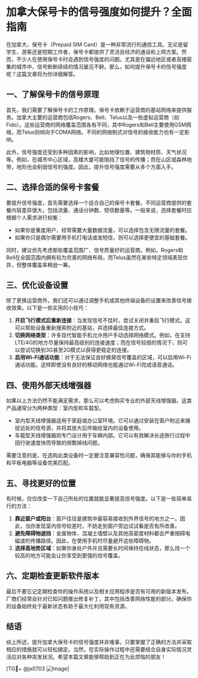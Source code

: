 # 加拿大保号卡的信号强度如何提升？全面指南

在加拿大，保号卡（Prepaid SIM Card）是一种非常流行的通信工具。无论是留学生、游客还是短期工作者，保号卡都提供了灵活且经济的通话和上网方案。然而，不少人在使用保号卡时会遇到信号强度的问题。尤其是在偏远地区或者高楼密集的城市中，信号断断续续的情况屡见不鲜。那么，如何提升保号卡的信号强度呢？这篇文章将为你详细解答。

## 一、了解保号卡的信号原理

首先，我们需要了解保号卡的工作原理。保号卡依赖于运营商的基站网络来提供服务。加拿大主要的运营商包括Rogers、Bell、Telus以及一些虚拟运营商（如Fido）。这些运营商的网络覆盖范围各有不同，其中Rogers和Bell主要使用GSM网络，而Telus则倾向于CDMA网络。不同的网络制式对信号的接收能力也有一定影响。

此外，信号强度还受到多种因素的影响，比如地理位置、建筑物材质、天气状况等。例如，在城市中心区域，高楼大厦可能阻挡了信号的传播；而在山区或森林地带，地形也会削弱信号的强度。因此，提升信号强度需要从多个方面入手。

## 二、选择合适的保号卡套餐

要提升信号强度，首先需要选择一个适合自己的保号卡套餐。不同运营商提供的套餐内容差异很大，包括流量、通话分钟数、短信数量等。一般来说，选择套餐时应根据个人需求进行权衡：

- 如果你是重度用户，经常需要大量数据流量，可以选择包含无限流量的套餐。
- 如果你只是偶尔需要用手机打电话或发短信，则可以选择更便宜的基础套餐。

同时，建议优先考虑那些覆盖范围广、信号质量好的运营商。例如，Rogers和Bell在全国范围内拥有较为完善的网络布局，而Telus虽然在某些特定领域表现优异，但整体覆盖率稍逊一筹。

## 三、优化设备设置

除了更换运营商外，我们还可以通过调整手机或其他终端设备的设置来改善信号接收效果。以下是一些实用的小技巧：

1. **开启飞行模式后重新连接**：当发现信号不佳时，尝试关闭并重启飞行模式。这可以帮助设备重新搜索附近的基站，并选择最佳连接方式。
2. **切换网络类型**：许多现代智能手机允许用户手动选择网络模式。例如，在支持LTE/4G的地方尽量保持最高级别的连接速度；而在信号较弱的情况下，则可以尝试切换到3G甚至2G模式以获得更稳定的连接。
3. **启用Wi-Fi通话功能**：对于无法保证良好蜂窝信号覆盖的区域，可以启用Wi-Fi通话功能。这样即使没有良好的移动网络也能通过Wi-Fi完成语音通话。

## 四、使用外部天线增强器

如果以上方法仍然不能满足需求，那么可以考虑购买专业的外部天线增强器。这类产品通常分为两种类型：室内型和车载型。

- 室内型天线增强器适用于家庭或办公室环境。它可以通过安装在窗户附近来捕捉远处的信号源，并将其放大后传输给室内的设备使用。
- 车载型天线增强器则专门设计用于车辆内部。它可以有效解决长途旅行过程中因行驶速度快而导致的频繁掉线问题。

需要注意的是，在选购此类设备时一定要注意兼容性问题，确保其能够与你的手机和平板电脑等设备完美匹配。

## 五、寻找更好的位置

有时候，仅仅改变一下自己所处的位置就能显著提高信号强度。以下是一些简单易行的方法：

1. **靠近窗户或阳台**：窗户往往是建筑中最容易接收到外界信号的地方之一。因此，当你发现室内信号较差时，不妨走到窗户旁边试试看是否有所改善。
2. **避免障碍物遮挡**：金属物体、混凝土墙壁以及其他高密度材料都会严重阻碍电磁波的传播路径。因此，在使用手机时尽量避开这些障碍物。
3. **选择高地势区域**：如果你身处户外并且需要长时间保持在线状态，那么找一个较高的地方可能会让你享受到更强的信号覆盖。

## 六、定期检查更新软件版本

最后不要忘记定期检查你的操作系统以及相关应用程序是否有可用的新版本发布。厂商们经常会针对已知问题推出修复补丁，其中包括改善网络性能的部分。确保你的设备始终处于最新状态有助于最大化利用现有资源。

## 结语

综上所述，提升加拿大保号卡的信号强度并非难事，只要掌握了正确的方法并采取相应的措施就可以轻松搞定。当然，在实际操作过程中还需要结合自身实际情况灵活应对各种突发状况。希望本篇文章能够帮助到正在为此烦恼的朋友！

[TG💪+ @jx0703 ![Image](https://github.com/user-attachments/assets/dbca1d08-cadb-493c-b0ec-ad6f7a83f270)]
